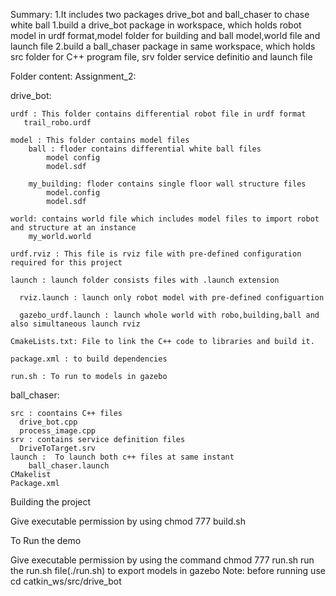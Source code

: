 Summary:
1.It includes two packages drive_bot and ball_chaser to chase white ball 
1.build a drive_bot package in workspace, which holds robot model in urdf format,model folder for building and ball model,world file and launch file
2.build a ball_chaser package in same workspace, which holds src folder for C++ program file, srv folder service definitio and launch file

Folder content: Assignment_2:
  
 drive_bot:
 
    urdf : This folder contains differential robot file in urdf format
       trail_robo.urdf
       
    model : This folder contains model files 
        ball : floder contains differential white ball files
            model config
            model.sdf
            
        my_building: floder contains single floor wall structure files
            model.config
            model.sdf
            
    world: contains world file which includes model files to import robot and structure at an instance
        my_world.world
        
    urdf.rviz : This file is rviz file with pre-defined configuration required for this project
    
    launch : launch folder consists files with .launch extension 
    
      rviz.launch : launch only robot model with pre-defined configuartion
      
      gazebo_urdf.launch : launch whole world with robo,building,ball and also simultaneous launch rviz
      
    CmakeLists.txt: File to link the C++ code to libraries and build it.
    
    package.xml : to build dependencies
    
    run.sh : To run to models in gazebo


 ball_chaser:
 
    src : coontains C++ files 
      drive_bot.cpp
      process_image.cpp
    srv : contains service definition files
      DriveToTarget.srv
    launch :  To launch both c++ files at same instant
        ball_chaser.launch
    CMakelist
    Package.xml
    
    
Building the project

Give executable permission by using chmod 777 build.sh

To Run the demo

Give executable permission by using the command chmod 777 run.sh
run the run.sh file(./run.sh) to export models in gazebo
Note: before running use cd catkin_ws/src/drive_bot
